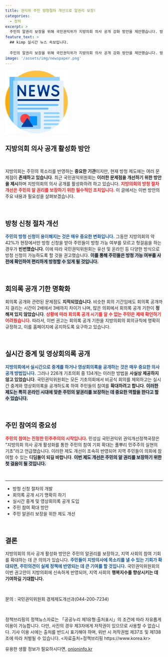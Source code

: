 ```yaml
---
title: 권익위 주민 방청절차 개선으로 알권리 보장!
categories:
  - 정치
excerpt: >
  주민의 알권리 보장을 위해 국민권익위가 지방의회 의사 공개 강화 방안을 제안했습니다. 방청 신청 절차 개선과 회의록 공개 기한 규정으로, 주민들이 헛걸음하지 않도록 하여 진정한 풀뿌리 민주주의를 실현하겠다는 계획입니다!
feature_text: >
  ## kimp 실시간 뉴스 속보입니다.

  주민의 알권리 보장을 위해 국민권익위가 지방의회 의사 공개 강화 방안을 제안했습니다. 방청 신청 절차 개선과 회의록 공개 기한 규정으로, 주민들이 헛걸음하지 않도록 하여 진정한 풀뿌리 민주주의를 실현하겠다는 계획입니다!
image: '/assets/img/newspaper.png'
---
```


<p><img src="/assets/img/newspaper.png" alt="kimplant 속보" /></p>

<h2 data-ke-size="size26">지방의회 의사 공개 활성화 방안</h2>

<p data-ke-size="size16">&nbsp;</p>

<p>지방의회는 주민의 목소리를 반영하는 <strong>중요한 기관</strong>이지만, 현재 방청 제도에는 여러 문제점이 <strong>존재하고 있습니다</strong>. 최근 국민권익위원회는 <strong>이러한 문제점을 개선하기 위한 방안을 제시</strong>하며 지방의회의 의사 공개를 활성화하려 하고 있습니다. <b><span style="color: #ee2323;">지방의회의 방청 절차 개선은 주민의 알 권리를 보장하기 위한 필수적인 조치입니다.</span></b> 이 글에서는 이번 방안의 주요 내용과 필요성을 살펴보겠습니다.</p>

<p data-ke-size="size16">&nbsp;</p>

<h2 data-ke-size="size26">방청 신청 절차 개선</h2>

<p><b><span style="color: #1a5490;">주민의 방청 신청이 용이해지는 것은 매우 중요한 변화입니다.</span></b> 그동안 지방의회의 약 42%가 현장에서만 방청 신청을 받아 주민들이 방청 가능 여부를 모르고 헛걸음을 하는 경우가 <strong>빈번했습니다</strong>. 이에 따라 국민권익위원회는 유선 및 온라인 등 다양한 방식으로 방청 신청이 가능하도록 할 것을 권고했습니다. <b><span style="background-color: #21538527;">이를 통해 주민들은 방청 가능 여부를 사전에 확인하여 편리하게 방청할 수 있게 될 것입니다.</span></b></p>

<p data-ke-size="size16">&nbsp;</p>

<h2 data-ke-size="size26">회의록 공개 기한 명확화</h2>

<p>회의록 공개와 관련된 문제점도 <strong>지적되었습니다</strong>. 비슷한 회의 기간임에도 회의록 공개까지 걸리는 시간이 2배에서 3배까지 차이가 나며, 많은 의회에서 회의록 공개 기한이 <strong>정해져 있지 않았습니다</strong>. <b><span style="color: #ee2323;">상황에 따라 회의록 공개 시기를 알 수 없는 주민은 제때 확인하기 어려웠습니다.</span></b> 따라서, 이번 권고는 회의록 공개 기한을 지방의회의 회의규칙에 명확히 규정하고, 이를 홈페이지에 공지하도록 요구하고 있습니다.</p>

<p data-ke-size="size16">&nbsp;</p>

<h2 data-ke-size="size26">실시간 중계 및 영상회의록 공개</h2>

<p><b><span style="color: #1a5490;">지방의회에서 실시간으로 중계를 하거나 영상회의록을 공개하는 것은 매우 중요한 의사 공개 방법입니다.</span></b> 그러나 226개 기초의회 중 134개는 이러한 방법을 <strong>사실상 제공하지 않고 있었습니다</strong>. 국민권익위원회는 모든 기초의회에서 비공식 회의를 제외하고는 실시간 중계와 영상회의록을 공개하도록 하여 주민들의 참여를 <strong>확대하려고 합니다</strong>. <b><span style="background-color: #21538527;">이러한 제도는 특히 온라인 시대에 맞춘 주민의 알권리를 보장하는 데 중요한 역할을 한다고 할 수 있습니다.</span></b></p>

<p data-ke-size="size16">&nbsp;</p>

<h2 data-ke-size="size26">주민 참여의 중요성</h2>

<p><b><span style="color: #ee2323;">주민의 참여는 진정한 민주주의의 시작입니다.</span></b> 민성심 국민권익위 권익개선정책국장은 "지방의회 의사 공개 활성화를 통한 주민의 참여 기회 확대는 풀뿌리 민주주의 실현의 기초"라고 언급했습니다. 이러한 제도 개선이 조속히 반영되어 지역 주민들이 의회에 참여할 수 있는 <strong>디딤돌이 되길 바랍니다</strong>. <b><span style="background-color: #21538527;">이번 제도 개선은 주민의 알 권리를 보장하기 위한 첫 걸음이 될 것입니다.</span></b></p>

<p data-ke-size="size16">&nbsp;</p>

<hr/>

<ul>
    <li>방청 신청 절차의 개발</li>
    <li>회의록 공개 시기 명확히 하기</li>
    <li>실시간 중계 및 영상회의록 공개 도입</li>
    <li>주민 참여 확대 방안</li>
    <li>주민 알권리 보장을 위한 제도 개선</li>
</ul>

<p data-ke-size="size16">&nbsp;</p>

<h2 data-ke-size="size26">결론</h2>

<p>지방의회의 의사 공개 활성화 방안은 주민의 알권리를 보장하고, 지역 사회의 참여 기회를 확대하는 데 큰 의의가 있습니다. <b><span style="color: #1a5490;">주민들이 지방의사에 목소리를 낼 수 있는 기회가 확대되면, 주민의견이 실제 정책에 반영되는 데 큰 기여를 할 것입니다.</span></b> 국민권익위원회의 이번 권고안이 지방의회에 신속하게 반영되어, 지역 사회의 <strong>행복지수를 향상시키는 데 기여하길 기대합니다.</strong></p>

<p data-ke-size="size16">&nbsp;</p>

<p>문의 : 국민권익위원회 경제제도개선과(044-200-7234) </p>

<p data-ke-size="size16">&nbsp;</p>

<p>정책브리핑의 정책뉴스자료는 「공공누리 제1유형:출처표시」의 조건에 따라 자유롭게 이용이 가능합니다. 다만, 사진의 경우 제3자에게 저작권이 있으므로 사용할 수 없습니다. 기사 이용 시에는 출처를 반드시 표기해야 하며, 위반 시 저작권법 제37조 및 제138조에 따라 처벌될 수 있습니다. &lt;자료출처=정책브리핑 https://www.korea.kr></p>
유용한 생활 정보가 필요하시다면, <a href="https://onioninfo.kr" rel="dofollow">onioninfo.kr</a>


